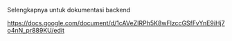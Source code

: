 Selengkapnya untuk dokumentasi backend

https://docs.google.com/document/d/1cAVeZIRPh5K8wFlzccGSfFvYnE9iHj7o4nN_pr889KU/edit